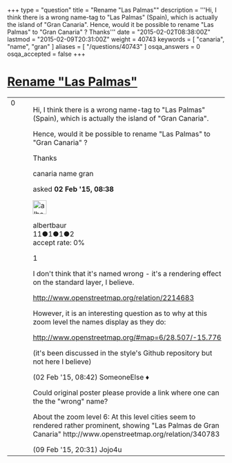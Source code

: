 +++
type = "question"
title = "Rename &quot;Las Palmas&quot;"
description = '''Hi, I think there is a wrong name-tag to &quot;Las Palmas&quot; (Spain), which is actually the island of &quot;Gran Canaria&quot;. Hence, would it be possible to rename &quot;Las Palmas&quot; to &quot;Gran Canaria&quot; ? Thanks'''
date = "2015-02-02T08:38:00Z"
lastmod = "2015-02-09T20:31:00Z"
weight = 40743
keywords = [ "canaria", "name", "gran" ]
aliases = [ "/questions/40743" ]
osqa_answers = 0
osqa_accepted = false
+++

<div class="headNormal">

# [Rename "Las Palmas"](/questions/40743/rename-las-palmas)

</div>

<div id="main-body">

<div id="askform">

<table id="question-table" style="width:100%;">
<colgroup>
<col style="width: 50%" />
<col style="width: 50%" />
</colgroup>
<tbody>
<tr>
<td style="width: 30px; vertical-align: top"><div class="vote-buttons">
<span id="post-40743-upvote" class="ajax-command post-vote up" rel="nofollow" title="I like this post (click again to cancel)"> </span>
<div id="post-40743-score" class="post-score" title="current number of votes">
0
</div>
<span id="post-40743-downvote" class="ajax-command post-vote down" rel="nofollow" title="I dont like this post (click again to cancel)"> </span> <span id="favorite-mark" class="ajax-command favorite-mark" rel="nofollow" title="mark/unmark this question as favorite (click again to cancel)"> </span>
<div id="favorite-count" class="favorite-count">
&#10;</div>
</div></td>
<td><div id="item-right">
<div class="question-body">
<p>Hi, I think there is a wrong name-tag to "Las Palmas" (Spain), which is actually the island of "Gran Canaria".</p>
<p>Hence, would it be possible to rename "Las Palmas" to "Gran Canaria" ?</p>
<p>Thanks</p>
</div>
<div id="question-tags" class="tags-container tags">
<span class="post-tag tag-link-canaria" rel="tag" title="see questions tagged &#39;canaria&#39;">canaria</span> <span class="post-tag tag-link-name" rel="tag" title="see questions tagged &#39;name&#39;">name</span> <span class="post-tag tag-link-gran" rel="tag" title="see questions tagged &#39;gran&#39;">gran</span>
</div>
<div id="question-controls" class="post-controls">
&#10;</div>
<div class="post-update-info-container">
<div class="post-update-info post-update-info-user">
<p>asked <strong>02 Feb '15, 08:38</strong></p>
<img src="https://secure.gravatar.com/avatar/060c256d2761429c64dd9d2106af5daa?s=32&amp;d=identicon&amp;r=g" class="gravatar" width="32" height="32" alt="albertbaur&#39;s gravatar image" />
<p><span>albertbaur</span><br />
<span class="score" title="11 reputation points">11</span><span title="1 badges"><span class="badge1">●</span><span class="badgecount">1</span></span><span title="1 badges"><span class="silver">●</span><span class="badgecount">1</span></span><span title="2 badges"><span class="bronze">●</span><span class="badgecount">2</span></span><br />
<span class="accept_rate" title="Rate of the user&#39;s accepted answers">accept rate:</span> <span title="albertbaur has no accepted answers">0%</span></p>
</div>
</div>
<div id="comments-container-40743" class="comments-container">
<span id="40744"></span>
<div id="comment-40744" class="comment">
<div id="post-40744-score" class="comment-score">
1
</div>
<div class="comment-text">
<p>I don't think that it's named wrong - it's a rendering effect on the standard layer, I believe.</p>
<p><a href="http://www.openstreetmap.org/relation/2214683">http://www.openstreetmap.org/relation/2214683</a></p>
<p>However, it is an interesting question as to why at this zoom level the names display as they do:</p>
<p><a href="http://www.openstreetmap.org/#map=6/28.507/-15.776">http://www.openstreetmap.org/#map=6/28.507/-15.776</a></p>
<p>(it's been discussed in the style's Github repository but not here I believe)</p>
</div>
<div id="comment-40744-info" class="comment-info">
<span class="comment-age">(02 Feb '15, 08:42)</span> <span class="comment-user userinfo">SomeoneElse ♦</span>
</div>
</div>
<span id="40898"></span>
<div id="comment-40898" class="comment">
<div id="post-40898-score" class="comment-score">
&#10;</div>
<div class="comment-text">
<p>Could original poster please provide a link where one can the the "wrong" name?</p>
<p>About the zoom level 6: At this level cities seem to rendered rather prominent, showing "Las Palmas de Gran Canaria" http://www.openstreetmap.org/relation/340783</p>
</div>
<div id="comment-40898-info" class="comment-info">
<span class="comment-age">(09 Feb '15, 20:31)</span> <span class="comment-user userinfo">Jojo4u</span>
</div>
</div>
</div>
<div id="comment-tools-40743" class="comment-tools">
&#10;</div>
<div class="clear">
&#10;</div>
<div id="comment-40743-form-container" class="comment-form-container">
&#10;</div>
<div class="clear">
&#10;</div>
</div></td>
</tr>
</tbody>
</table>

</div>

</div>

